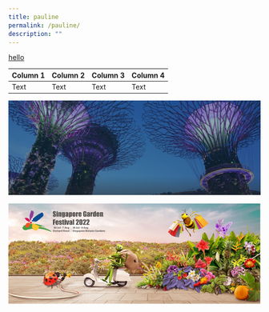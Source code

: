 ```yaml
---
title: pauline
permalink: /pauline/
description: ""
---
```

[hello](www.google.com)





| Column 1 | Column 2 | Column 3 | Column 4 |
| -------- | -------- | -------- | -------- |
| Text     | Text     | Text     | Text     |


![](/images/hero-banner.png)

![](/images/SGF.png)


 



